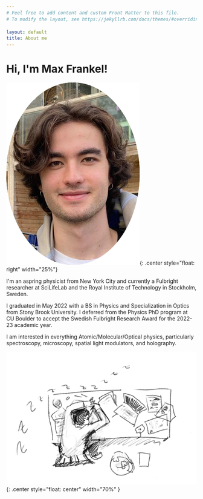 ```yaml
---
# Feel free to add content and custom Front Matter to this file.
# To modify the layout, see https://jekyllrb.com/docs/themes/#overriding-theme-defaults

layout: default
title: About me
---
```


<h1> Hi, I'm Max Frankel! </h1>


![Profile picture](/pages/images/prof_pic.png){: .center style="float: right" width="25%"}

I'm an aspring physicist from New York City and currently a Fulbright researcher at SciLifeLab and the Royal Institute of Technology in Stockholm, Sweden. 

I graduated in May 2022 with a BS in Physics and Specialization in Optics from Stony Brook University. I deferred from the Physics PhD program at CU Boulder to accept the Swedish Fulbright Research Award for the 2022-23 academic year.

I am interested in everything Atomic/Molecular/Optical physics, particularly spectroscopy, microscopy, spatial light modulators, and holography.

![Sleep at desk](/pages/images/Sleep_At_Desk.png){: .center style="float: center" width="70%" }
